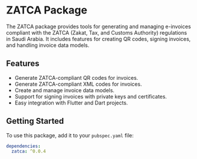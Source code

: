 # ZATCA Package

The ZATCA package provides tools for generating and managing e-invoices compliant with the ZATCA (Zakat, Tax, and Customs Authority) regulations in Saudi Arabia. It includes features for creating QR codes, signing invoices, and handling invoice data models.

## Features

- Generate ZATCA-compliant QR codes for invoices.
- Generate ZATCA-compliant XML codes for invoices.
- Create and manage invoice data models.
- Support for signing invoices with private keys and certificates.
- Easy integration with Flutter and Dart projects.

## Getting Started

To use this package, add it to your `pubspec.yaml` file:

```yaml
dependencies:
  zatca: ^0.0.4